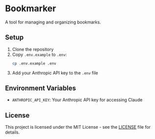 # Bookmarker

A tool for managing and organizing bookmarks.

## Setup

1. Clone the repository
2. Copy `.env.example` to `.env`:
   ```bash
   cp .env.example .env
   ```
3. Add your Anthropic API key to the `.env` file

## Environment Variables

- `ANTHROPIC_API_KEY`: Your Anthropic API key for accessing Claude

## License

This project is licensed under the MIT License - see the [LICENSE](LICENSE) file for details. 